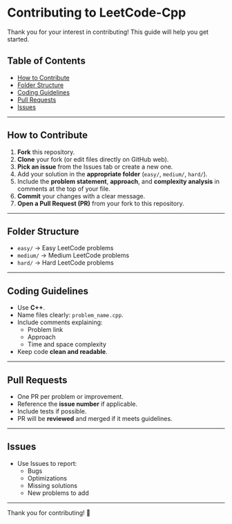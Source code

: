 # Contributing to LeetCode-Cpp

Thank you for your interest in contributing! This guide will help you get started.

## Table of Contents
- [How to Contribute](#how-to-contribute)
- [Folder Structure](#folder-structure)
- [Coding Guidelines](#coding-guidelines)
- [Pull Requests](#pull-requests)
- [Issues](#issues)

---

## How to Contribute

1. **Fork** this repository.
2. **Clone** your fork (or edit files directly on GitHub web).
3. **Pick an issue** from the Issues tab or create a new one.
4. Add your solution in the **appropriate folder** (`easy/`, `medium/`, `hard/`).
5. Include the **problem statement**, **approach**, and **complexity analysis** in comments at the top of your file.
6. **Commit** your changes with a clear message.
7. **Open a Pull Request (PR)** from your fork to this repository.

---

## Folder Structure

- `easy/` → Easy LeetCode problems
- `medium/` → Medium LeetCode problems
- `hard/` → Hard LeetCode problems

---

## Coding Guidelines

- Use **C++**.
- Name files clearly: `problem_name.cpp`.
- Include comments explaining:
  - Problem link
  - Approach
  - Time and space complexity
- Keep code **clean and readable**.

---

## Pull Requests

- One PR per problem or improvement.
- Reference the **issue number** if applicable.
- Include tests if possible.
- PR will be **reviewed** and merged if it meets guidelines.

---

## Issues

- Use Issues to report:
  - Bugs
  - Optimizations
  - Missing solutions
  - New problems to add

---

Thank you for contributing! 🎉
